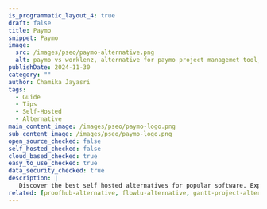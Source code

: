 ```yaml
---
is_programmatic_layout_4: true
draft: false
title: Paymo
snippet: Paymo
image:
  src: /images/pseo/paymo-alternative.png
  alt: paymo vs worklenz, alternative for paymo project managemet tool, task management, resource management, productivity, self-hosted
publishDate: 2024-11-30
category: ""
author: Chamika Jayasri
tags:
  - Guide
  - Tips
  - Self-Hosted
  - Alternative
main_content_image: /images/pseo/paymo-logo.png
sub_content_image: /images/pseo/paymo-logo.png
open_source_checked: false
self_hosted_checked: false
cloud_based_checked: true
easy_to_use_checked: true
data_security_checked: true
description: |
   Discover the best self hosted alternatives for popular software. Explore our comprehensive guides and find the perfect solution for your needs today.
related: [proofhub-alternative, flowlu-alternative, gantt-project-alternative, todoist-alternative]
---
```

